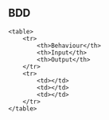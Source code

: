 








## BDD  
    <table>
        <tr>
            <th>Behaviour</th>
            <th>Input</th>
            <th>Output</th>
        </tr>
        <tr>
            <td></td>
            <td></td>
            <td></td>
        </tr>
    </table>